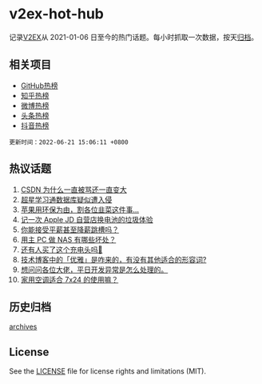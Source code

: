 # v2ex-hot-hub

 记录[V2EX](https://www.v2ex.com/)从 2021-01-06 日至今的热门话题。每小时抓取一次数据，按天[归档](archives)。
 
 ## 相关项目

- [GitHub热榜](https://github.com/snaildev/github-hot-hub)
- [知乎热榜](https://github.com/snaildev/zhihu-hot-hub)
- [微博热榜](https://github.com/snaildev/weibo-hot-hub)
- [头条热榜](https://github.com/snaildev/toutiao-hot-hub)
- [抖音热榜](https://github.com/snaildev/douyin-hot-hub)


 `更新时间：2022-06-21 15:06:11 +0800`

## 热议话题

1. [CSDN 为什么一直被骂还一直变大](https://www.v2ex.com/t/860940)
1. [超星学习通数据库疑似遭入侵](https://www.v2ex.com/t/861016)
1. [苹果用环保为由，割各位韭菜这件事…](https://www.v2ex.com/t/861044)
1. [记一次 Apple JD 自营店换电池的垃圾体验](https://www.v2ex.com/t/860911)
1. [你能接受平薪甚至降薪跳槽吗？](https://www.v2ex.com/t/861063)
1. [用主 PC 做 NAS 有哪些坏处？](https://www.v2ex.com/t/860922)
1. [还有人买了这个充电头吗🐶](https://www.v2ex.com/t/861035)
1. [技术博客中的「优雅」是咋来的，有没有其他适合的形容词?](https://www.v2ex.com/t/861048)
1. [想问问各位大佬，平日开发异常是怎么处理的。](https://www.v2ex.com/t/860900)
1. [家用空调适合 7x24 的使用嘛？](https://www.v2ex.com/t/860907)

## 历史归档

[archives](archives)

## License

See the [LICENSE](LICENSE) file for license rights and limitations (MIT).
